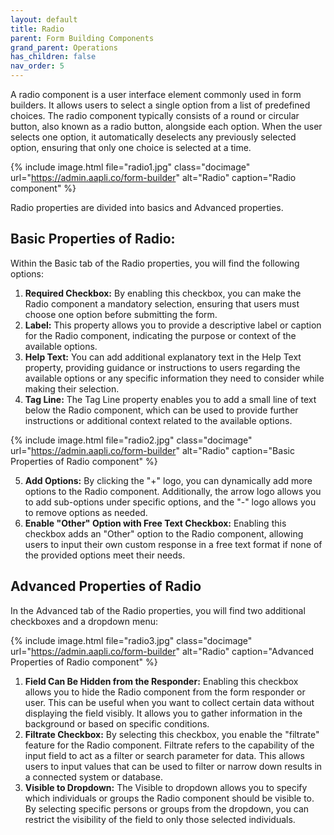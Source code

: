 ```yaml
---
layout: default
title: Radio 
parent: Form Building Components
grand_parent: Operations
has_children: false
nav_order: 5
---
```


A radio component is a user interface element commonly used in form builders. It allows users to select a single option from a list of predefined choices. The radio component typically consists of a round or circular button, also known as a radio button, alongside each option. When the user selects one option, it automatically deselects any previously selected option, ensuring that only one choice is selected at a time.

{% include image.html file="radio1.jpg" class="docimage" url="https://admin.aapli.co/form-builder" alt="Radio" caption="Radio component" %}

Radio properties are divided into basics and Advanced properties.

## Basic Properties of Radio:
Within the Basic tab of the Radio properties, you will find the following options:
1. **Required Checkbox:** By enabling this checkbox, you can make the Radio component a mandatory selection, ensuring that users must choose one option before submitting the form.
2. **Label:** This property allows you to provide a descriptive label or caption for the Radio component, indicating the purpose or context of the available options.
3. **Help Text:** You can add additional explanatory text in the Help Text property, providing guidance or instructions to users regarding the available options or any specific information they need to consider while making their selection.
4. **Tag Line:** The Tag Line property enables you to add a small line of text below the Radio component, which can be used to provide further instructions or additional context related to the available options.

{% include image.html file="radio2.jpg" class="docimage" url="https://admin.aapli.co/form-builder" alt="Radio" caption="Basic Properties of Radio component" %}

5. **Add Options:** By clicking the "+" logo, you can dynamically add more options to the Radio component. Additionally, the arrow logo allows you to add sub-options under specific options, and the "-" logo allows you to remove options as needed.
6. **Enable "Other" Option with Free Text Checkbox:** Enabling this checkbox adds an "Other" option to the Radio component, allowing users to input their own custom response in a free text format if none of the provided options meet their needs.

## Advanced Properties of Radio

In the Advanced tab of the Radio properties, you will find two additional checkboxes and a dropdown menu:

{% include image.html file="radio3.jpg" class="docimage" url="https://admin.aapli.co/form-builder" alt="Radio" caption="Advanced Properties of Radio component" %}

1. **Field Can Be Hidden from the Responder:** Enabling this checkbox allows you to hide the Radio component from the form responder or user. This can be useful when you want to collect certain data without displaying the field visibly. It allows you to gather information in the background or based on specific conditions.
2. **Filtrate Checkbox:** By selecting this checkbox, you enable the "filtrate" feature for the Radio component. Filtrate refers to the capability of the input field to act as a filter or search parameter for data. This allows users to input values that can be used to filter or narrow down results in a connected system or database.
3. **Visible to Dropdown:** The Visible to dropdown allows you to specify which individuals or groups the Radio component should be visible to. By selecting specific persons or groups from the dropdown, you can restrict the visibility of the field to only those selected individuals.
